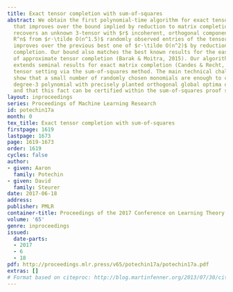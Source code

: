 ```yaml
---
title: Exact tensor completion with sum-of-squares
abstract: We obtain the first polynomial-time algorithm for exact tensor completion
  that improves over the bound implied by reduction to matrix completion. The algorithm
  recovers an unknown 3-tensor with $r$ incoherent, orthogonal components in $\mathbb
  R^n$ from $r⋅\tilde O(n^1.5)$ randomly observed entries of the tensor. This bound
  improves over the previous best one of $r⋅\tilde O(n^2)$ by reduction to exact matrix
  completion. Our bound also matches the best known results for the easier problem
  of approximate tensor completion (Barak & Moitra, 2015). Our algorithm and analysis
  extends seminal results for exact matrix completion (Candes & Recht, 2009) to the
  tensor setting via the sum-of-squares method. The main technical challenge is to
  show that a small number of randomly chosen monomials are enough to construct a
  degree-3 polynomial with precisely planted orthogonal global optima over the sphere
  and that this fact can be certified within the sum-of-squares proof system.
layout: inproceedings
series: Proceedings of Machine Learning Research
id: potechin17a
month: 0
tex_title: Exact tensor completion with sum-of-squares
firstpage: 1619
lastpage: 1673
page: 1619-1673
order: 1619
cycles: false
author:
- given: Aaron
  family: Potechin
- given: David
  family: Steurer
date: 2017-06-18
address: 
publisher: PMLR
container-title: Proceedings of the 2017 Conference on Learning Theory
volume: '65'
genre: inproceedings
issued:
  date-parts:
  - 2017
  - 6
  - 18
pdf: http://proceedings.mlr.press/v65/potechin17a/potechin17a.pdf
extras: []
# Format based on citeproc: http://blog.martinfenner.org/2013/07/30/citeproc-yaml-for-bibliographies/
---
```

